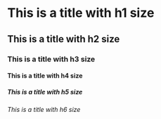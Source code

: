 # This is a title with h1 size
## This is a title with h2 size
### This is a title with h3 size
#### This is a title with h4 size
##### This is a title with h5 size
###### This is a title with h6 size
